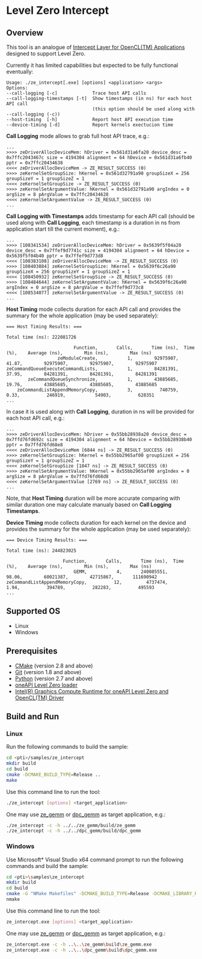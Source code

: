 # Level Zero Intercept
## Overview
This tool is an analogue of [Intercept Layer for OpenCL(TM) Applications](https://github.com/intel/opencl-intercept-layer) designed to support Level Zero.

Currently it has limited capabilities but expected to be fully functional eventually:
```
Usage: ./ze_intercept[.exe] [options] <application> <args>
Options:
--call-logging [-c]             Trace host API calls
--call-logging-timestamps [-t]  Show timestamps (in ns) for each host API call
                                (this option should be used along with --call-logging (-c))
--host-timing  [-h]             Report host API execution time
--device-timing [-d]            Report kernels exectucion time
```

**Call Logging** mode allows to grab full host API trace, e.g.:
```
...
>>>> zeDriverAllocDeviceMem: hDriver = 0x561d31a6fa20 device_desc = 0x7ffc2043467c size = 4194304 alignment = 64 hDevice = 0x561d31a6fb40 pptr = 0x7ffc20434638
<<<< zeDriverAllocDeviceMem -> ZE_RESULT_SUCCESS (0)
>>>> zeKernelSetGroupSize: hKernel = 0x561d32791a90 groupSizeX = 256 groupSizeY = 1 groupSizeZ = 1
<<<< zeKernelSetGroupSize -> ZE_RESULT_SUCCESS (0)
>>>> zeKernelSetArgumentValue: hKernel = 0x561d32791a90 argIndex = 0 argSize = 8 pArgValue = 0x7ffc20434628
<<<< zeKernelSetArgumentValue -> ZE_RESULT_SUCCESS (0)
...
```
**Call Logging with Timestamps** adds timestamp for each API call (should be used along with **Call Logging**, each timestamp is a duration in ns from application start till the current moment), e.g.:
```
...
>>>> [108341534] zeDriverAllocDeviceMem: hDriver = 0x5639f5f04a20 device_desc = 0x7ffef9d7741c size = 4194304 alignment = 64 hDevice = 0x5639f5f04b40 pptr = 0x7ffef9d773d8
<<<< [108383108] zeDriverAllocDeviceMem -> ZE_RESULT_SUCCESS (0)
>>>> [108403884] zeKernelSetGroupSize: hKernel = 0x5639f6c26a90 groupSizeX = 256 groupSizeY = 1 groupSizeZ = 1
<<<< [108450932] zeKernelSetGroupSize -> ZE_RESULT_SUCCESS (0)
>>>> [108484644] zeKernelSetArgumentValue: hKernel = 0x5639f6c26a90 argIndex = 0 argSize = 8 pArgValue = 0x7ffef9d773c8
<<<< [108534077] zeKernelSetArgumentValue -> ZE_RESULT_SUCCESS (0)
...
```
**Host Timing** mode collects duration for each API call and provides the summary for the whole application (may be used separately):
```
=== Host Timing Results: ===

Total time (ns): 222081726

                         Function,       Calls,       Time (ns),  Time (%),    Average (ns),        Min (ns),        Max (ns)
                   zeModuleCreate,           1,        92975907,     41.87,        92975907,        92975907,        92975907
zeCommandQueueExecuteCommandLists,           1,        84281391,     37.95,        84281391,        84281391,        84281391
        zeCommandQueueSynchronize,           1,        43885685,     19.76,        43885685,        43885685,        43885685
    zeCommandListAppendMemoryCopy,           3,          740759,      0.33,          246919,           54903,          628351
...
```
In case it is used along with **Call Logging**, duration in ns will be provided for each host API call, e.g.:
```
...
>>>> zeDriverAllocDeviceMem: hDriver = 0x55bb28938a20 device_desc = 0x7ffd76fd692c size = 4194304 alignment = 64 hDevice = 0x55bb28938b40 pptr = 0x7ffd76fd68e8
<<<< zeDriverAllocDeviceMem [6844 ns] -> ZE_RESULT_SUCCESS (0)
>>>> zeKernelSetGroupSize: hKernel = 0x55bb2965af00 groupSizeX = 256 groupSizeY = 1 groupSizeZ = 1
<<<< zeKernelSetGroupSize [1847 ns] -> ZE_RESULT_SUCCESS (0)
>>>> zeKernelSetArgumentValue: hKernel = 0x55bb2965af00 argIndex = 0 argSize = 8 pArgValue = 0x7ffd76fd68d8
<<<< zeKernelSetArgumentValue [2769 ns] -> ZE_RESULT_SUCCESS (0)
...
```
Note, that **Host Timing** duration will be more accurate comparing with similar duration one may calculate manualy based on **Call Logging Timestamps**.

**Device Timing** mode collects duration for each kernel on the device and provides the summary for the whole application (may be used separately):
```
=== Device Timing Results: ===

Total time (ns): 244823025

                     Function,       Calls,       Time (ns),  Time (%),    Average (ns),        Min (ns),        Max (ns)
                         GEMM,           4,       240085551,     98.06,        60021387,        42715867,       111690942
zeCommandListAppendMemoryCopy,          12,         4737474,      1.94,          394789,          282283,          495593
...
```

## Supported OS
- Linux
- Windows

## Prerequisites
- [CMake](https://cmake.org/) (version 2.8 and above)
- [Git](https://git-scm.com/) (version 1.8 and above)
- [Python](https://www.python.org/) (version 2.7 and above)
- [oneAPI Level Zero loader](https://github.com/oneapi-src/level-zero)
- [Intel(R) Graphics Compute Runtime for oneAPI Level Zero and OpenCL(TM) Driver](https://github.com/intel/compute-runtime)

## Build and Run
### Linux
Run the following commands to build the sample:
```sh
cd <pti>/samples/ze_intercept
mkdir build
cd build
cmake -DCMAKE_BUILD_TYPE=Release ..
make
```
Use this command line to run the tool:
```sh
./ze_intercept [options] <target_application>
```
One may use [ze_gemm](../ze_gemm) or [dpc_gemm](../dpc_gemm) as target application, e.g.:
```sh
./ze_intercept -c -h ../../ze_gemm/build/ze_gemm
./ze_intercept -c -h ../../dpc_gemm/build/dpc_gemm
```
### Windows
Use Microsoft* Visual Studio x64 command prompt to run the following commands and build the sample:
```sh
cd <pti>\samples\ze_intercept
mkdir build
cd build
cmake -G "NMake Makefiles" -DCMAKE_BUILD_TYPE=Release -DCMAKE_LIBRARY_PATH=<level_zero_loader>\lib -DCMAKE_INCLUDE_PATH=<level_zero_loader>\include ..
nmake
```
Use this command line to run the tool:
```sh
ze_intercept.exe [options] <target_application>
```
One may use [ze_gemm](../ze_gemm) or [dpc_gemm](../dpc_gemm) as target application, e.g.:
```sh
ze_intercept.exe -c -h ..\..\ze_gemm\build\ze_gemm.exe
ze_intercept.exe -c -h ..\..\dpc_gemm\build\dpc_gemm.exe
```